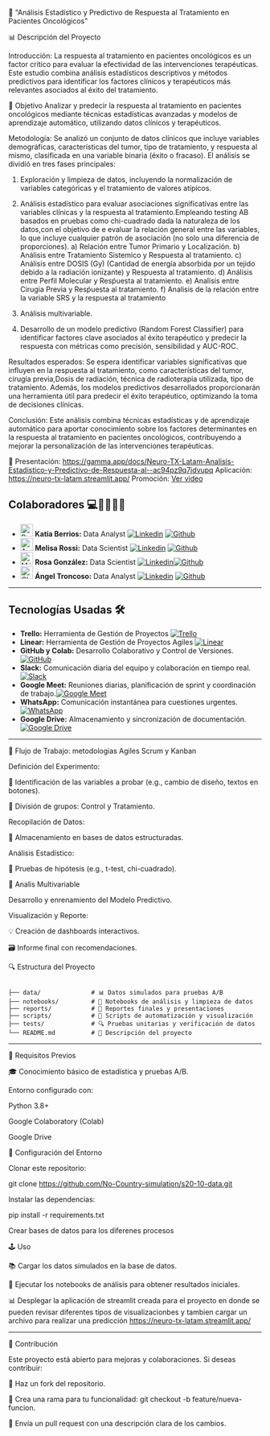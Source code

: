 🔧  "Análisis Estadístico y Predictivo de Respuesta al Tratamiento en Pacientes Oncológicos"

📊 Descripción del Proyecto

Introducción:
La respuesta al tratamiento en pacientes oncológicos es un factor crítico para evaluar la efectividad de las intervenciones terapéuticas. Este estudio combina análisis estadísticos descriptivos y métodos predictivos para identificar los factores clínicos y terapéuticos más relevantes asociados al éxito del tratamiento.

🎯 Objetivo
Analizar y predecir la respuesta al tratamiento en pacientes oncológicos mediante técnicas estadísticas avanzadas y modelos de aprendizaje automático, utilizando datos clínicos y terapéuticos.

Metodología:
Se analizó un conjunto de datos clínicos que incluye variables demográficas, características del tumor, tipo de tratamiento, y respuesta al mismo, clasificada en una variable binaria (éxito o fracaso). 
El análisis se dividió en tres fases principales:
1. Exploración y limpieza de datos, incluyendo la normalización de variables categóricas y el tratamiento de valores atípicos.
2. Análisis estadístico para evaluar asociaciones significativas entre las variables clínicas y la respuesta al tratamiento.Empleando testing AB basados en pruebas como chi-cuadrado dada la naturaleza de los datos,con el objetivo de e evaluar la relación general entre las variables, lo que incluye cualquier patrón de asociación (no solo una diferencia de proporciones).
   a) Relación entre Tumor Primario y Localización.
   b) Análisis entre Tratamiento Sistemico y Respuesta al tratamiento.
   c) Análisis entre DOSIS (Gy) (Cantidad de energía absorbida por un tejido debido a la radiación ionizante) y Respuesta       al tratamiento.
   d) Análisis entre Perfil Molecular y Resṕuesta al tratamiento.
   e) Analisis entre Cirugia Previa y Resṕuesta al tratamiento.
   f) Analisis de la relación entre la variable SRS y la respuesta al tratamiento 
   
4. Análisis multivariable.
5. Desarrollo de un modelo predictivo (Random Forest Classifier) para identificar factores clave asociados al éxito terapéutico y predecir la respuesta con métricas como precisión, sensibilidad y AUC-ROC.

Resultados esperados:
Se espera identificar variables significativas que influyen en la respuesta al tratamiento, como características del tumor, cirugía previa,Dosis de radiación, técnica de radioterapia utilizada, tipo de tratamiento. Además, los modelos predictivos desarrollados proporcionarán una herramienta útil para predecir el éxito terapéutico, optimizando la toma de decisiones clínicas.

Conclusión:
Este análisis combina técnicas estadísticas y de aprendizaje automático para aportar conocimiento sobre los factores determinantes en la respuesta al tratamiento en pacientes oncológicos, contribuyendo a mejorar la personalización de las intervenciones terapéuticas.

🎥 Presentación:
https://gamma.app/docs/Neuro-TX-Latam-Analisis-Estadistico-y-Predictivo-de-Respuesta-al--ac94pz9q7jdvupq
Aplicación:
https://neuro-tx-latam.streamlit.app/
Promoción:
[Ver video](https://www.canva.com/design/DAGeDTjhcWY/JcEgcg4MrTYUXovJvqbVFw/watch?utm_content=DAGeDTjhcWY&utm_campaign=designshare&utm_medium=link2&utm_source=uniquelinks&utlId=hfadcdeb354)

## Colaboradores 💻👨‍💻👩‍💻

- <img src="https://upload.wikimedia.org/wikipedia/commons/c/cf/Flag_of_Peru.svg" alt="Perú" width="25"> **Katia Berrios:**  Data Analyst [![`Linkedin`](https://img.shields.io/badge/LinkedIn-0077B5?logo=linkedin&logoColor=white)](https://www.linkedin.com/in/katia-berrios/) [![`Github`](https://img.shields.io/badge/GitHub-100000?logo=github&logoColor=white)](https://github.com/KtiaBM)
- <img src="https://upload.wikimedia.org/wikipedia/commons/1/1a/Flag_of_Argentina.svg" alt="Argentina" width="25"> **Melisa Rossi:** Data Scientist [![`Linkedin`](https://img.shields.io/badge/LinkedIn-0077B5?logo=linkedin&logoColor=white)](https://www.linkedin.com/in/melisa-rossi-lagger/) [![`Github`](https://img.shields.io/badge/GitHub-100000?logo=github&logoColor=white)](https://github.com/MelRossi)
- <img src="https://upload.wikimedia.org/wikipedia/commons/f/fc/Flag_of_Mexico.svg" alt="México" width="25"> **Rosa González:** Data Scientist [![`Linkedin`](https://img.shields.io/badge/LinkedIn-0077B5?logo=linkedin&logoColor=white)](https://www.linkedin.com/in/rosa-isela-gonz%C3%A1lez-d%C3%ADaz/)[![`Github`](https://img.shields.io/badge/GitHub-100000?logo=github&logoColor=white)](https://github.com/Rox-0864)
- <img src="https://upload.wikimedia.org/wikipedia/commons/7/78/Flag_of_Chile.svg" alt="Chile" width="25"> **Ángel Troncoso:** Data Analyst [![`Linkedin`](https://img.shields.io/badge/LinkedIn-0077B5?logo=linkedin&logoColor=white)](https://www.linkedin.com/in/angeltroncoso) [![`Github`](https://img.shields.io/badge/GitHub-100000?logo=github&logoColor=white)](https://github.com/AngelTroncoso)

---

## Tecnologías Usadas 🛠️

- **Trello:** Herramienta de Gestión de Proyectos [![Trello](https://img.shields.io/badge/Trello-0079BF?logo=trello&logoColor=white)](https://trello.com/invite/b/66cd3c02fac81073b6752532/ATTI1258aad3b3bb787408fc3314244223832BFE00CD/s17-18-m-data-bi)
- **Linear:**  Herramienta de Gestión de Proyectos Agiles [![Linear](https://img.shields.io/badge/Linear-5E6AD2?logo=linear&logoColor=fff)](https://linear.app/s20-10-data/team/S20/all)
- **GitHub y Colab:** Desarrollo Colaborativo y Control de Versiones. [![GitHub](https://img.shields.io/badge/GitHub-181717?logo=github&logoColor=white)](https://github.com/)
- **Slack:** Comunicación diaria del equipo y colaboración en tiempo real.[![Slack](https://img.shields.io/badge/Slack-4A154B?logo=slack&logoColor=white)](https://slack.com/)
- **Google Meet:** Reuniones diarias, planificación de sprint y coordinación de trabajo.[![Google Meet](https://img.shields.io/badge/Google%20Meet-00897B?logo=google-meet&logoColor=white)](https://meet.google.com/)
- **WhatsApp:** Comunicación instantánea para cuestiones urgentes.[![WhatsApp](https://img.shields.io/badge/WhatsApp-25D366?logo=whatsapp&logoColor=white)](https://www.whatsapp.com/)
- **Google Drive:** Almacenamiento y sincronización de documentación.[![Google Drive](https://img.shields.io/badge/Google%20Drive-4285F4?logo=google-drive&logoColor=white)](https://drive.google.com/)

---

🔄 Flujo de Trabajo: metodologias Agiles Scrum y Kanban  

Definición del Experimento:

🔎 Identificación de las variables a probar (e.g., cambio de diseño, textos en botones).

🔄 División de grupos: Control y Tratamiento.

Recopilación de Datos:

📂 Almacenamiento en bases de datos estructuradas.

Análisis Estadístico:

🎯 Pruebas de hipótesis (e.g., t-test, chi-cuadrado).

🔢 Analis Multivariable 

Desarrollo y enrenamiento del Modelo Predictivo.

Visualización y Reporte:

💡 Creación de dashboards interactivos.

🗃️ Informe final con recomendaciones.

🔍 Estructura del Proyecto

```Simulado-S20-10-Data/

├── data/              # 📊 Datos simulados para pruebas A/B
├── notebooks/         # 📓 Notebooks de análisis y limpieza de datos
├── reports/           # 📑 Reportes finales y presentaciones
├── scripts/           # 🔧 Scripts de automatización y visualización
├── tests/             # 🔍 Pruebas unitarias y verificación de datos
└── README.md          # 📝 Descripción del proyecto
```

---
🔧 Requisitos Previos

🎓 Conocimiento básico de estadística y pruebas A/B.

Entorno configurado con:

Python 3.8+

Google Colaboratory (Colab)

Google Drive

🔄 Configuración del Entorno

Clonar este repositorio:

git clone https://github.com/No-Country-simulation/s20-10-data.git

Instalar las dependencias:

pip install -r requirements.txt

Crear bases de datos para los diferenes procesos



🕹️ Uso

📚 Cargar los datos simulados en la base de datos.

📓 Ejecutar los notebooks de análisis para obtener resultados iniciales.

📊 Desplegar la aplicación de streamlit creada para el proyecto en donde se pueden revisar diferentes tipos de visualizacionbes y tambien cargar un archivo para realizar una predicción 
https://neuro-tx-latam.streamlit.app/


---

🔄 Contribución

Este proyecto está abierto para mejoras y colaboraciones. Si deseas contribuir:

🔄 Haz un fork del repositorio.

🔧 Crea una rama para tu funcionalidad: git checkout -b feature/nueva-funcion.

📢 Envía un pull request con una descripción clara de los cambios.


